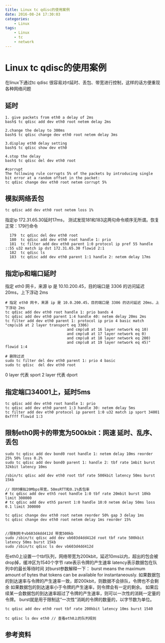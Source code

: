 ```yaml
---
title: Linux tc qdisc的使用案例
date: 2016-08-24 17:30:03
categories:
    - Linux   
tags:
    - Linux
    - tc
    - network
---
```


# Linux tc qdisc的使用案例

在linux下通过tc qdisc 很容易对rt延时、丢包、带宽进行控制，这样的话方便重现各种网络问题

## 延时

```
1. give packets from eth0 a delay of 2ms
bash$ tc qdisc add dev eth0 root netem delay 2ms
 
2.change the delay to 300ms
bash$ tc qdisc change dev eth0 root netem delay 3ms

3.display eth0 delay setting
bash$ tc qdisc show dev eth0
 
4.stop the delay
bash$ tc qdisc del dev eth0 root

#corrupt
The following rule corrupts 5% of the packets by introducing single bit error at a random offset in the packet:
tc qdisc change dev eth0 root netem corrupt 5%
```



## 模拟网络丢包

```
tc qdisc add dev eth0 root netem loss 1%
```

指定ip 172.31.65.30延时17ms， 测试发现181和183这两句命令顺序无所谓。恢复正常：179行命令

```
  179  tc qdisc del dev eth0 root
  180  tc qdisc add dev eth0 root handle 1: prio
  181  tc filter add dev eth0 parent 1:0 protocol ip pref 55 handle ::55 u32 match ip dst 172.31.65.30 flowid 2:1
  182  tc qdisc ls
  183  tc qdisc add dev eth0 parent 1:1 handle 2: netem delay 17ms
```

## 指定ip和端口延时

指定 eth0 网卡，来源 ip 是 10.10.200.45，目的端口是 3306 的访问延迟 20ms，上下浮动 2ms 

```
# 指定 eth0 网卡，来源 ip 是 10.0.200.45，目的端口是 3306 的访问延迟 20ms，上下浮动 2ms
tc qdisc add dev eth0 root handle 1: prio bands 4
tc qdisc add dev eth0 parent 1:4 handle 40: netem delay 20ms 2ms
tc filter add dev eth0 parent 1: protocol ip prio 4 basic match "cmp(u16 at 2 layer transport eq 3306)
                            and cmp(u8 at 16 layer network eq 10)
                            and cmp(u8 at 17 layer network eq 0)
                            and cmp(u8 at 18 layer network eq 200)
                            and cmp(u8 at 19 layer network eq 45)" flowid 1:4
                            
# 删除过滤
sudo tc filter del dev eth0 parent 1: prio 4 basic
sudo tc qdisc  del dev eth0 root                            
```

0 layer 代表 sport
2 layer 代表 dport

## 指定端口34001上，延时5ms

```
tc qdisc add dev eth0 root handle 1: prio
tc qdisc add dev eth0 parent 1:3 handle 30: netem delay 5ms
tc filter add dev eth0 protocol ip parent 1:0 u32 match ip sport 34001 0xffff flowid 1:3
```

## 限制eth0网卡的带宽为500kbit：网速 延时、乱序、丢包

```
sudo tc qdisc add dev bond0 root handle 1: netem delay 10ms reorder 25% 50% loss 0.2%
sudo tc qdisc add dev bond0 parent 1: handle 2: tbf rate 1mbit burst 32kbit latency 10ms

/sbin/tc qdisc add dev eth0 root tbf rate 500kbit latency 50ms burst 15kb

// 同时模拟20Mbps带宽，50msRTT和0.1%丢包率  
# tc qdisc add dev eth5 root handle 1:0 tbf rate 20mbit burst 10kb limit 300000  
# tc qdisc add dev eth5 parent 1:0 handle 10:0 netem delay 50ms loss 0.1 limit 300000 

tc qdisc change dev eth0 root netem reorder 50% gap 3 delay 1ms
tc qdisc change dev eth0 root netem delay 1ms reorder 15%


//限制网卡vb603d4dd412d 带宽500kb
sudo /sbin/tc qdisc add dev vb603d4dd412d root tbf rate 500kbit latency 50ms burst 15kb
sudo /sbin/tc qdisc ls dev vb603d4dd412d
```



在eth0上设置一个tbf队列，网络带宽为200kbit，延迟10ms以内，超出的包会被drop掉，缓冲区为1540个字节
rate表示令牌的产生速率
latency表示数据包在队列中的最长等待时间
对burst参数解释一下：
  burst means the maximum amount of bytes that tokens can be available for instantaneously.
  如果数据包的到达速率与令牌的产生速率一致，即200kbit，则数据不会排队，令牌也不会剩余
  如果数据包的到达速率小于令牌的产生速率，则令牌会有一定的剩余。
  如果后续某一会数据包的到达速率超过了令牌的产生速率，则可以一次性的消耗一定量的令牌。
  burst就是用于限制这“一次性”消耗的令牌的数量的，以字节数为单位。

```
tc qdisc add dev eth0 root tbf rate 200kbit latency 10ms burst 1540  

tc qdisc ls dev eth0 // 查看eth0上的队列规则  
```



## 参考资料

